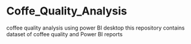 # Coffe_Quality_Analysis
coffee quality analysis using power BI desktop
this repository contains dataset of coffee quality and Power BI reports 
